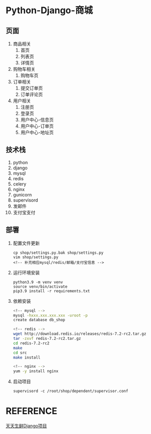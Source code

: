 # Python-Django-商城

## 页面
1. 商品相关
    1. 首页
    2. 列表页
    3. 详情页
2. 购物车相关
    1. 购物车页
3. 订单相关
    1. 提交订单页
    2. 订单评论页
4. 用户相关
    1. 注册页
    2. 登录页
    3. 用户中心-信息页
    4. 用户中心-订单页
    5. 用户中心-地址页


## 技术栈
1. python
2. django
3. mysql
4. redis
5. celery
6. nginx
7. gunicorn
8. supervisord
9. 发邮件
10. 支付宝支付


## 部署
1. 配置文件更新
    ```
    cp shop/settings.py.bak shop/settings.py
    vim shop/settings.py
    <!-- 补充相应mysql/redis/邮箱/支付宝信息 -->
    ```
2. 运行环境安装
    ```
    python3.9 -m venv venv
    source venv/bin/activate
    pip3.9 install -r requirements.txt
    ```
3. 依赖安装
    ```sh
    <!-- mysql -->
    mysql -hxxx.xxx.xxx.xxx -uroot -p
    create database db_shop

    <!-- redis -->
    wget http://download.redis.io/releases/redis-7.2-rc2.tar.gz
    tar -zxvf redis-7.2-rc2.tar.gz
    cd redis-7.2-rc2
    make
    cd src
    make install

    <!-- nginx -->
    yum -y install nginx
    ```
4. 启动项目
    ```
    supervisord -c /root/shop/dependent/supervisor.conf
    ```

# REFERENCE
[天天生鲜Django项目](https://www.bilibili.com/video/BV1vt41147K8?p=1&vd_source=1a98bca050ed6f7b5382a8bcbafd0b04)